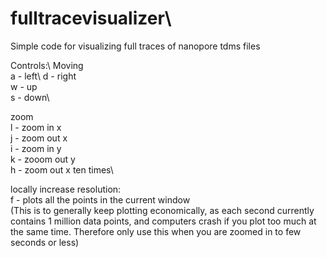 # fulltracevisualizer\
Simple code for visualizing full traces of nanopore tdms files

Controls:\ 
Moving\
a - left\ 
d - right\
w - up\
s - down\

zoom\
l - zoom in x\
j - zoom out x\
i - zoom in y\
k - zooom out y\
h - zoom out x ten times\

locally increase resolution:\
f - plots all the points in the current window\
(This is to generally keep plotting economically, as each second currently contains 1 million data points, and computers crash if you plot too much at the same time.
Therefore only use this when you are zoomed in to few seconds or less)

